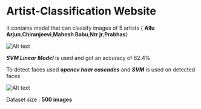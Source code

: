 # Artist-Classification Website



It contains model that can classify images of 5 artists { **Allu Arjun**,**Chiranjeevi**,**Mahesh Babu**,**Ntr jr**,**Prabhas**}

![Alt text](https://github.com/toolazy00i/Artist-Classification/blob/main/UI/images/init.jpeg "Optional Title")

 ***SVM Linear Model*** is used and got an accuracy of 82.4% 

 To detect faces used ***opencv haar cascades*** and ***SVM*** is used on detected faces  

![Alt text](https://github.com/toolazy00i/Artist-Classification/blob/main/UI/images/Processed.jpeg "Optional Title")
 
Dataset size : **500 images**
